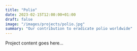 ```yaml
---
title: "Polio"
date: 2023-02-15T12:00:00+01:00
draft: false
image: "/images/projects/polio.jpg"
summary: "Our contribution to eradicate polio worldwide"
---
```


Project content goes here...